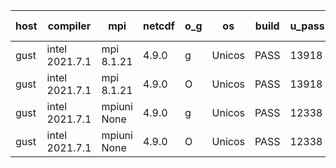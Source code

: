 

| host     | compiler                              | mpi                      | netcdf        | o_g        | os       | build       | u_pass          | u_fail          | s_pass            | s_fail            | e_pass             | e_fail             | nuopc_pass       | nuopc_fail       | artifacts link          |
|----------|---------------------------------------|--------------------------|---------------|------------|----------|-------------|-----------------|-----------------|-------------------|-------------------|--------------------|--------------------|------------------|------------------|-------------------------|
| gust | intel 2021.7.1 | mpi 8.1.21  | 4.9.0  | g | Unicos | PASS | 13918 | 0 | 49 | 0 | 80 | 0 | 52 | 0 | <a href="https://github.com/esmf-org/esmf-test-artifacts/tree/1d07ca8895f2016f80cc47134555d151a2d9f0e8/fix_reconcile/intel/2021.7.1/g/mpi/8.1.21" target="_blank">1d07ca8</a> | 
| gust | intel 2021.7.1 | mpi 8.1.21  | 4.9.0  | O | Unicos | PASS | 13918 | 0 | 49 | 0 | 80 | 0 | 52 | 0 | <a href="https://github.com/esmf-org/esmf-test-artifacts/tree/a71884b2f67f614d7749fdc229ac74c06ed44379/fix_reconcile/intel/2021.7.1/O/mpi/8.1.21" target="_blank">a71884b</a> | 
| gust | intel 2021.7.1 | mpiuni None  | 4.9.0  | g | Unicos | PASS | 12338 | 0 | 8 | 0 | 43 | 0 | None | None | <a href="https://github.com/esmf-org/esmf-test-artifacts/tree/3363a5ff0bb3017b93490e2f771b623734737e4a/fix_reconcile/intel/2021.7.1/g/mpiuni/None" target="_blank">3363a5f</a> | 
| gust | intel 2021.7.1 | mpiuni None  | 4.9.0  | O | Unicos | PASS | 12338 | 0 | 8 | 0 | 43 | 0 | None | None | <a href="https://github.com/esmf-org/esmf-test-artifacts/tree/457c00cd8411c2d7f0db9a3e750400d5d63edb3f/fix_reconcile/intel/2021.7.1/O/mpiuni/None" target="_blank">457c00c</a> | 
